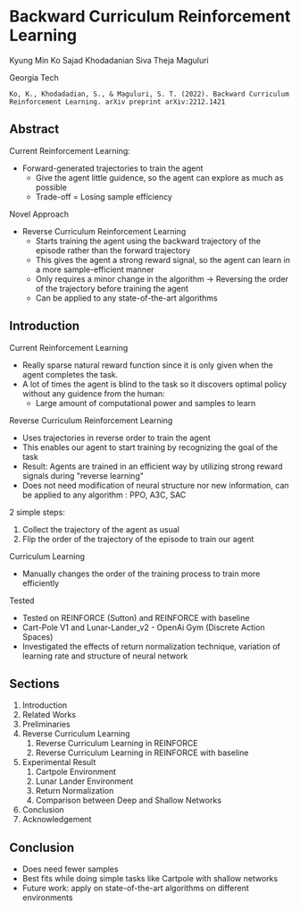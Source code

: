 # Backward Curriculum Reinforcement Learning

Kyung Min Ko
Sajad Khodadanian
Siva Theja Maguluri

Georgia Tech

    Ko, K., Khodadadian, S., & Maguluri, S. T. (2022). Backward Curriculum Reinforcement Learning. arXiv preprint arXiv:2212.1421

## Abstract

Current Reinforcement Learning:

* Forward-generated trajectories to train the agent
  * Give the agent little guidence, so the agent can explore as much as possible
  * Trade-off = Losing sample efficiency

Novel Approach

* Reverse Curriculum Reinforcement Learning
    * Starts training the agent using the backward trajectory of the episode rather than the forward trajectory
    * This gives the agent a strong reward signal, so the agent can learn in a more sample-efficient manner
    * Only requires a minor change in the algorithm -> Reversing the order of the trajectory before training the agent
    * Can be applied to any state-of-the-art algorithms

## Introduction

Current Reinforcement Learning

* Really sparse natural reward function since it is only given when the agent completes the task.
* A lot of times the agent is blind to the task so it discovers optimal policy without any guidence from the human:
  * Large amount of computational power and samples to learn

Reverse Curriculum Reinforcement Learning

* Uses trajectories in reverse order to train the agent
* This enables our agent to start training by recognizing the goal of the task
* Result: Agents are trained in an efficient way by utilizing strong reward signals during "reverse learning"
* Does not need modification of neural structure nor new information, can be applied to any algorithm : PPO, A3C, SAC

2 simple steps:

1. Collect the trajectory of the agent as usual
2. Flip the order of the trajectory of the episode to train our agent

Curriculum Learning

* Manually changes the order of the training process to train more efficiently

Tested

* Tested on REINFORCE (Sutton) and REINFORCE with baseline
* Cart-Pole V1 and Lunar-Lander_v2 - OpenAi Gym (Discrete Action Spaces)
* Investigated the effects of return normalization technique, variation of learning rate and structure of neural network

## Sections

1. Introduction
2. Related Works
3. Preliminaries
4. Reverse Curriculum Learning
   1. Reverse Curriculum Learning in REINFORCE
   2. Reverse Curriculum Learning in REINFORCE with baseline
5. Experimental Result
   1. Cartpole Environment
   2. Lunar Lander Environment
   3. Return Normalization 
   4. Comparison between Deep and Shallow Networks
6. Conclusion
7. Acknowledgement

## Conclusion

* Does need fewer samples
* Best fits while doing simple tasks like Cartpole with shallow networks
* Future work: apply  on state-of-the-art algorithms on different environments